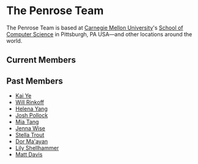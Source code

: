 <script setup>
import { VPTeamMembers } from "vitepress/theme";

// https://commons.wikimedia.org/wiki/File:Globe_icon_2.svg
// https://creativecommons.org/licenses/by-sa/3.0/deed.en
// changes:
// - replaced width and height with viewbox
// - changed stroke from #000000 to currentColor
const website = `
<?xml version="1.0" encoding="UTF-8" standalone="no"?>
<svg
   xmlns:dc="http://purl.org/dc/elements/1.1/"
   xmlns:cc="http://creativecommons.org/ns#"
   xmlns:rdf="http://www.w3.org/1999/02/22-rdf-syntax-ns#"
   xmlns:svg="http://www.w3.org/2000/svg"
   xmlns="http://www.w3.org/2000/svg"
   xmlns:sodipodi="http://sodipodi.sourceforge.net/DTD/sodipodi-0.dtd"
   xmlns:inkscape="http://www.inkscape.org/namespaces/inkscape"
   viewbox="0 0 420 420"
   id="svg2"
   version="1.1"
   inkscape:version="0.48.4 r9939"
   sodipodi:docname="Globe_icon.svg">
  <metadata
     id="metadata10">
    <rdf:RDF>
      <cc:Work
         rdf:about="">
        <dc:format>image/svg+xml</dc:format>
        <dc:type
           rdf:resource="http://purl.org/dc/dcmitype/StillImage" />
      </cc:Work>
    </rdf:RDF>
  </metadata>
  <defs
     id="defs8" />
  <sodipodi:namedview
     pagecolor="#ffffff"
     bordercolor="#666666"
     borderopacity="1"
     objecttolerance="10"
     gridtolerance="10"
     guidetolerance="10"
     inkscape:pageopacity="0"
     inkscape:pageshadow="2"
     inkscape:window-width="1366"
     inkscape:window-height="705"
     id="namedview6"
     showgrid="false"
     inkscape:zoom="0.79465332"
     inkscape:cx="264.12085"
     inkscape:cy="85.913893"
     inkscape:window-x="-8"
     inkscape:window-y="-8"
     inkscape:window-maximized="1"
     inkscape:current-layer="svg2" />
  <path
     id="path3822"
     style="fill:none;stroke:currentColor;stroke-width:20;stroke-miterlimit:4;stroke-opacity:1;stroke-dasharray:none"
     d="m 226.19946,16.656571 a 473.96004,333.37897 0 0 1 0,387.232509 M 59,333.21514 a 260,260 0 0 1 302,0 M 197.17143,14.79354 a 477.24462,335.68933 0 0 0 0,389.91607 M 209,15 a 195,195 0 1 0 2,0 z m 1,0 V 405 M 405,210 H 15 M 59,92.669492 a 260,260 0 0 0 302,0 M 361,330" />
</svg>
`;

const members = [
  {
    name: 'Wode "Nimo" Ni',
    title: "Ph.D. student @ CMU",
    avatar: "https://www.github.com/wodeni.png",
    links: [
      { icon: { svg: website }, link: "https://www.cs.cmu.edu/~woden/" },
      { icon: "github", link: "https://github.com/wodeni" },
    ],
  },
  {
    name: "Sam Estep",
    title: "Ph.D. student @ CMU",
    avatar: "https://www.github.com/samestep.png",
    links: [
      { icon: { svg: website }, link: "https://samestep.com/" },
      { icon: "github", link: "https://github.com/samestep" },
    ],
  },
  {
    name: "Yiliang (Leo) Liang",
    title: "Research engineer @ CMU",
    avatar: "https://www.github.com/liangyiliang.png",
    links: [
      { icon: "github", link: "https://github.com/liangyiliang" },
    ],
  },
  {
    name: "Jiri Minarcik",
    title: "Ph.D. student @ CTU",
    avatar: "https://www.github.com/jiriminarcik.png",
    links: [
      { icon: { svg: website }, link: "https://github.com/jiriminarcik" },
      { icon: "github", link: "https://github.com/jiriminarcik" },
    ],
  },
  {
    name: "Max Krieger",
    title: "🦆",
    avatar: "https://www.github.com/maxkrieger.png",
    links: [
      { icon: { svg: website }, link: "http://a9.io/" },
      { icon: "github", link: "https://github.com/maxkrieger" },
    ],
  },
  {
    name: "Hwei-Shin Harriman",
    title: "Software engineer @ Tableau",
    avatar: "https://www.github.com/hsharriman.png",
    links: [
      { icon: { svg: website }, link: "https://hsharriman.github.io/" },
      { icon: "github", link: "https://github.com/hsharriman" },
    ],
  },
  {
    name: "Rijul Jain",
    title: "REUSE student",
    avatar: "https://www.github.com/rjainrjain.png",
    links: [
      { icon: { svg: website }, link: "https://github.com/rjainrjain" },
      { icon: "github", link: "https://github.com/rjainrjain" },
    ],
  },
  {
    name: "Raven Rothkopf",
    title: "REUSE student",
    avatar: "https://www.github.com/ravenrothkopf.png",
    links: [
      { icon: { svg: website }, link: "https://ravenrothkopf.github.io/" },
      { icon: "github", link: "https://github.com/ravenrothkopf" },
    ],
  },
  {
    name: "Josh Sunshine",
    title: "Professor @ CMU",
    avatar: "https://www.github.com/joshsunshine.png",
    links: [
      { icon: { svg: website }, link: "https://www.cs.cmu.edu/~jssunshi/" },
      { icon: "github", link: "https://github.com/joshsunshine" },
    ],
  },
  {
    name: "Keenan Crane",
    title: "Professor @ CMU",
    avatar: "https://www.github.com/keenancrane.png",
    links: [
      { icon: { svg: website }, link: "https://www.cs.cmu.edu/~kmcrane/" },
      { icon: "github", link: "https://github.com/keenancrane" },
    ],
  },
  {
    name: "Jonathan Aldrich",
    title: "Professor @ CMU",
    avatar: "https://www.github.com/JonathanAldrich.png",
    links: [
      { icon: { svg: website }, link: "https://www.cs.cmu.edu/~./aldrich/" },
      { icon: "github", link: "https://github.com/JonathanAldrich" },
    ],
  },
];
</script>

# The Penrose Team

The Penrose Team is based at [Carnegie Mellon University](https://cmu.edu])'s [School of Computer Science](https://cs.cmu.edu)
in Pittsburgh, PA USA—and other locations around the world.

## Current Members

<VPTeamMembers size="small" :members="members" />

## Past Members

- [Kai Ye](https://www.cs.cmu.edu/~kqy/)
- [Will Rinkoff](https://dsm0.github.io/)
- [Helena Yang](https://heleaf.me/)
- [Josh Pollock](https://joshmpollock.com/)
- [Mia Tang](https://mia-tang.com/#/)
- [Jenna Wise](https://www.cs.cmu.edu/~jlwise/)
- [Stella Trout](https://github.com/strout18)
- [Dor Ma'ayan](http://www.cs.technion.ac.il/people/dorma10/)
- [Lily Shellhammer](https://www.linkedin.com/in/lily-shellhammer-899b43105)
- [Matt Davis](https://cmumatt.github.io/)
